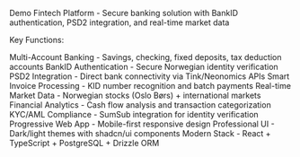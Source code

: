 Demo Fintech Platform - Secure banking solution with BankID authentication, PSD2 integration, and real-time market data

Key Functions:

Multi-Account Banking - Savings, checking, fixed deposits, tax deduction accounts
BankID Authentication - Secure Norwegian identity verification
PSD2 Integration - Direct bank connectivity via Tink/Neonomics APIs
Smart Invoice Processing - KID number recognition and batch payments
Real-time Market Data - Norwegian stocks (Oslo Børs) + international markets
Financial Analytics - Cash flow analysis and transaction categorization
KYC/AML Compliance - SumSub integration for identity verification
Progressive Web App - Mobile-first responsive design
Professional UI - Dark/light themes with shadcn/ui components
Modern Stack - React + TypeScript + PostgreSQL + Drizzle ORM